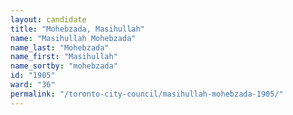 ```yaml
---
layout: candidate
title: "Mohebzada, Masihullah"
name: "Masihullah Mohebzada"
name_last: "Mohebzada"
name_first: "Masihullah"
name_sortby: "mohebzada"
id: "1905"
ward: "36"
permalink: "/toronto-city-council/masihullah-mohebzada-1905/"
---
```

